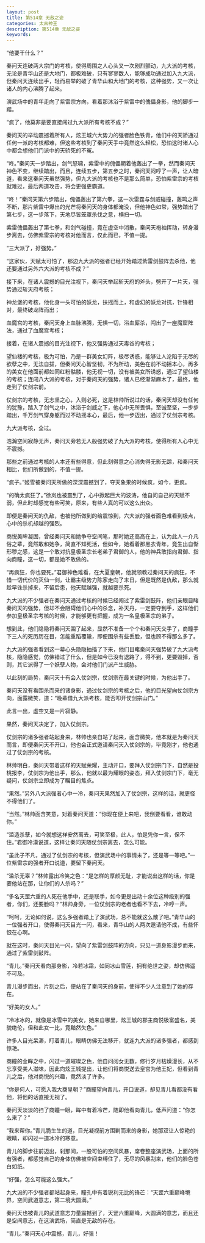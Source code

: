 ```yaml
---
layout: post
title: 第514章 无敌之姿
categories: 太古神王
description: 第514章 无敌之姿
keywords:
---
```


“他要干什么？”

秦问天连破两大宗门的考核，使得周围之人心头又一次剧烈颤动，九大派的考核，无论是青华山还是大地门，都极难破，只有寥寥数人，能够成功通过加入九大派，但秦问天连续出手，轻而易举的破了青华山和大地门的考核，这种强势，又一次让诸人的内心沸腾了起来。

演武场中的青年走向了紫雷宗方向，看着那沐浴于紫雷中的傀儡身影，他的脚步一踏。

“疯了，他莫非是要直接闯过九大派所有考核不成？”

秦问天的举动震撼着所有人，炫王城六大势力的强者脸色铁青，他们中的天骄通过任何一派的考核都难，但这些考核到了秦问天手中竟然这么轻松，恐怕这时诸人心中都会想他们门派中的天骄死的不冤。

“咚。”秦问天一步踏出，剑气怒啸，紫雷中的傀儡朝着他轰出了一拳，然而秦问天神色不变，继续踏出，而且，连续五步，第五步之时，秦问天闷哼了一声，让人暗道，看来这秦问天虽然强势，但九大派的考核也不是那么简单，恐怕紫雷宗的考核就难过，最后两道攻击，将会更强更霸道。

“咚！”秦问天第六步踏出，傀儡轰出了第六拳，这一次雷霆与剑威碰撞，轰鸣之声不断，那片紫雷中爆出的光芒将秦问天的身体都淹没，但他神色如常，强势踏出了第七步，这一步落下，天地尽皆笼罩杀伐之意，横扫一切。

紫雷傀儡轰出了第七拳，和剑气碰撞，竟在虚空中消散，秦问天袍袖挥动，转身漫步离去，仿佛紫雷宗的考核对他而言，仅此而已，不值一提。

“三大派了，好强势。”

“这家伙，天赋太可怕了，那边九大派的强者已经开始踏过紫雷剑鼓阵去杀他，他还要通过另外六大派的考核不成？”

接下来，在诸人震撼的目光注视下，秦问天举起斩天府的斧头，劈开了一片天，强势通过斩天府考核；

神龙堡的考核，他化身一头可怕的妖龙，扶摇而上，和虚幻的妖龙对抗，针锋相对，最终破龙阵而出；

血魔宫的考核，秦问天身上血脉沸腾，无惧一切，浴血厮杀，闯出了一座魔窟阵法，通过了血魔宫考核；

接着，在诸人震撼的目光注视下，他又强势通过天毒谷的考核；

望仙楼的考核，极为可怕，乃是一群美女幻阵，极尽诱惑，能够让人沦陷于无尽的欲孽之中，无法自拔，但秦问天心智坚韧，不为所动，美色在前不动摇本心，再多的美女在他面前都如同红粉骷髅，他无视一切，没有被美女所诱惑，通过了望仙楼的考核；连闯八大派的考核，对于秦问天的强势，诸人已经渐渐麻木了，最终，他走到了仗剑宗前。

仗剑宗的考核，无志坚之心，入则必死，这是林帅所说过的话，秦问天却没有任何的犹豫，踏入了剑气之中，沐浴于剑威之下，他心中无所畏惧，至诚至坚，一步步踏出，千万剑气穿身躯而过不动摇本心，最后，他一步迈出，通过了仗剑宗考核。

九大派考核，全过。

浩瀚空间寂静无声，秦问天旁若无人般强势破了九大派的考核，使得所有人心中无不震撼。

那些之前通过考核的人本还有些得意，但此刻得意之心消失得无影无踪，和秦问天相比，他们所做到的，不值一提。

“疯子。”姬雪被秦问天所做的深深震撼到了，夺天象果的时候疯，如今，更疯。

“的确太疯狂了。”徐岚也被震到了，心中掀起巨大的波涛，他自问自己的天赋不弱，但此时却感觉有些可笑，原来，有些人真的可以这么出众。

即便是秦问天的仇敌，也被他所做到的给震惊到，六大派的强者面色难看到极点，心中的杀机却越的强烈。

商悦美眸凝固，曾经秦问天和她争夺空间笔，那时她还高高在上，认为此人一介凡俗之辈，竟然敢和她争，简直不知死活，但如今，她看着那黑衣青年，竟生出自惭形秽之感，这是一个敢对抗皇极圣宗长老弟子君御的人，他的神兵敢指向君御、指向商瞳，这一切，都是她不敢做的。

“再疯狂，你也要死。”君御神色难看，在大夏皇朝，他就领教过秦问天的疯狂，不惜一切代价的灭仙一剑，让霸主级势力陈家走向了末日，但是既然是仇敌，那么就趁早诛杀掉来，不留后患，他天赋越强，就越要杀死。

九大派的不少强者在秦问天通过考核的时候已经闯过了紫雷剑鼓阵，他们亲眼目睹秦问天的强势，但却不会阻碍他们心中的杀念，补天丹，一定要夺到手，这样他们参加皇极圣宗考核的时候，才能够更有把握，成为一名皇极圣宗的弟子。

想到此，他们隐隐将秦问天围了起来，显然不准备一个个和秦问天交手了，商瞳手下三人的死历历在目，怎能重蹈覆辙，即便围杀有些丢脸，但也顾不得那么多了。

九大派的强者看到这一幕心头隐隐抽搐了下来，他们目睹秦问天强势破了九大派考核，隐隐感觉，仿佛错过了什么，但是如今已没有退路了，得不到，更要毁掉，否则，其它派得了一个妖孽人物，会对他们门派产生威胁。

以此刻的局势，秦问天十有会入仗剑宗，仗剑宗在最关键的时候，为他出手了。

秦问天没有看围杀而来的诸身影，通过仗剑宗的考核之后，他的目光望向仗剑宗方向，面露微笑，道：“晚辈借九大派考核，能否叩开仗剑宗山门。”

此言一出，虚空又是一片寂静。

果然，秦问天决定了，加入仗剑宗。

仗剑宗的诸多强者站起身来，林帅也亲自站了起来，面含微笑，他本就是为秦问天而言，即便秦问天不开口，他也会正式邀请秦问天入仗剑宗的，毕竟刚才，他也通过了仗剑宗的考核。

林帅明白，秦问天带着这样的天赋荣耀，主动开口，要拜入仗剑宗门下，自然是投桃报李，仗剑宗为他出手，那么，他就以最为耀眼的姿态，拜入仗剑宗门下，毫无疑问，仗剑宗立即成为了瞩目的焦点。

“果然。”另外八大派强者心中一冷，秦问天果然加入了仗剑宗，这样的话，就更怪不得他们了。

“当然。”林帅面含笑意，对着秦问天道：“你现在便上来吧，我倒要看看，谁敢动你。”

“滥造杀孽，如今就想这样安然离去，可笑至极，此人，怕是凭你一言，保不住。”君御冷漠说道，这样让秦问天随仗剑宗离去，怎么可能。

“虽此子不凡，通过了仗剑宗的考核，但演武场中的事情未了，还是等一等吧。”一位紫雷宗的强者开口说道，要留下秦问天。

“滥杀无辜？”林帅露出冷笑之色：“是怎样的厚颜无耻，才能说出这样的话，你是要他站在那，让你们的人杀吗？”

“多名天罡六重的人死在他手中，还是联手，如今更是出动十余位这种级别的强者，你们，还要脸吗？”林帅身旁，一位仗剑宗的老者也看不下去，冷哼一声。

“呵呵，无论如何说，这么多强者踏上了演武场，总不能就这么散了吧。”青华山的一位强者开口，使得秦问天目光一闪，看来，青华山的人两次邀请他不成，有些怀恨在心啊。

就在这时，秦问天目光一闪，望向了紫雷剑鼓阵的方向，只见一道身影漫步而来，通过了紫雷剑鼓阵。

“青儿。”秦问天看向那身影，冷若冰霜，如同冰山雪莲，拥有绝世之姿，却仿佛遥不可及。

青儿漫步而出，片刻之后，便站在了秦问天的身前，使得不少人注意到了她的存在。

“好美的女人。”

“冷冰冰的，就像是冰雪中的美女，她来自哪里，炫王城的郡主商悦极富盛名，美貌绝伦，但和此女一比，竟黯然失色。”

许多人目光呆滞，盯着青儿，眼睛仿佛无法移开，就连九大派的诸多强者，都感到惊艳。

商瞳的金眸之中，闪过一道璀璨之色，他自问阅女无数，修行岁月枯燥漫长，从不忘享受美人滋味，因此向炫王城提出，让他们将商悦送去皇宫为他王妃，但看到青儿之后，他对商悦的兴趣，竟然淡了许多。

“你是何人，可愿入我大商皇朝？”商瞳望向青儿，开口说道，却见青儿看都没有看他，将他的话直接无视了。

秦问天淡淡的扫了商瞳一眼，眸中有着冷芒，随即他看向青儿，低声问道：“你怎么来了？”

“我来帮你。”青儿脆生生的道，目光凝视前方围剿而来的身影，她那双让人惊艳的眼睛，却闪过一道冰冷的寒意。

青儿的脚步往前迈出，刹那间，一股可怕的空间风暴，席卷整座演武场，上面的所有强者，都感觉自己的身体仿佛被空间束缚住了，无尽的风暴刮来，他们的脸色苍白如纸。

“好强，怎么可能这么强大。”

九大派的不少强者都站起身来，瞳孔中有着锐利无比的锋芒：“天罡六重巅峰境界，空间武道意志，第二境大圆满。”

秦问天也被青儿的武道意志力量震撼到了，天罡六重巅峰，大圆满的意志，而且还是空间意志，在这演武场，简直是无敌的存在。

“青儿。”秦问天心中震撼，青儿，好强！
